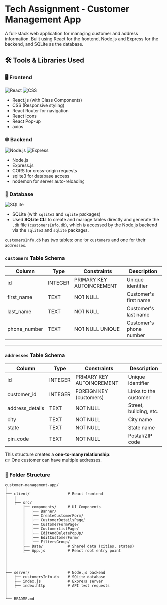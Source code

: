# Tech Assignment - Customer Management App 
A full-stack web application  for managing customer and address information. Built using React for the frontend, Node.js and Express for the backend, and SQLite as the database.

## 🛠 Tools & Libraries Used

### 🖥️ Frontend
![React](https://img.shields.io/badge/Frontend-React-blue)
![CSS](https://img.shields.io/badge/Styling-CSS3-blueviolet)
- React.js (with Class Components)
- CSS (Responsive styling)
- React Router for navigation
- React Icons
- React Pop-up
- axios

### 🌐 Backend
![Node.js](https://img.shields.io/badge/Backend-Node.js-green)
![Express](https://img.shields.io/badge/API-Express-red)
- Node.js
- Express.js
- CORS for cross-origin requests
- sqlite3 for database access
- nodemon for server auto-reloading

### 💽 Database
![SQLite](https://img.shields.io/badge/Database-SQLite3-lightgrey)
- SQLite (with `sqlite3` and `sqlite` packages)
- Used **SQLite CLI** to create and manage tables directly and generate the `.db` file (`customersInfo.db`), which is accessed by the Node.js backend via the `sqlite3` and `sqlite` packages.

`customersInfo.db` has two tables: one for `customers` and one for their `addresses`.

### `customers` Table Schema



| Column      | Type    | Constraints               | Description              |
|-------------|---------|---------------------------|--------------------------|
| id          | INTEGER | PRIMARY KEY AUTOINCREMENT | Unique identifier        |
| first_name  | TEXT    | NOT NULL                  | Customer's first name    |
| last_name   | TEXT    | NOT NULL                  | Customer's last name     |
| phone_number| TEXT    | NOT NULL UNIQUE           | Customer's phone number  |

---

### `addresses` Table Schema

| Column         | Type    | Constraints               | Description              |
|----------------|---------|---------------------------|--------------------------|
| id             | INTEGER | PRIMARY KEY AUTOINCREMENT | Unique identifier        |
| customer_id    | INTEGER | FOREIGN KEY (customers)   | Links to the customer    |
| address_details| TEXT    | NOT NULL                  | Street, building, etc.   |
| city           | TEXT    | NOT NULL                  | City name                |
| state          | TEXT    | NOT NULL                  | State name               |
| pin_code       | TEXT    | NOT NULL                  | Postal/ZIP code          |


This structure creates a **one-to-many relationship**:  
👉 One customer can have multiple addresses.



### 📂 Folder Structure
```
customer-management-app/
│
├── client/                 # React frontend
│   |
│   ├── src/
│       ├── components/     # UI Components
│       │   ├── Banner/
│       │   ├── CreateCustomerForm/
│       │   ├── CustomerDetailsPage/
│       │   ├── CustomerFormPage/
│       │   ├── CustomerListPage/
│       │   ├── EditAndDeletePopUp/
│       │   ├── EditCustomerForm/
│       │   └── FiltersGroup/
│       ├── Data/           # Shared data (cities, states)
│       ├── App.js          # React root entry point
│
│   
│   
│
├── server/                 # Node.js backend
│   ├── customersInfo.db    # SQLite database
│   ├── index.js            # Express server
│   ├── index.http          # API test requests 
│
│
└── README.md
```
